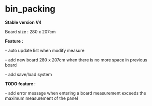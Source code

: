 # bin_packing

**Stable version V4**

Board size : 280 x 207cm


**Feature :**

\- auto update list when modify measure

\- add new board 280 x 207cm when there is no more space in previous board

\- add save/load system


**TODO feature :**

\- add error message when entering a board measurement exceeds the maximum measurement of the panel
